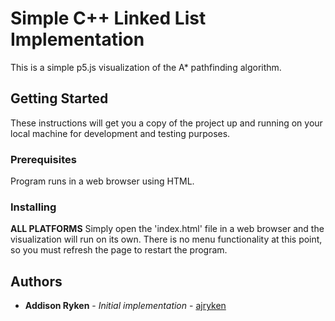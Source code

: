 # Simple C++ Linked List Implementation

This is a simple p5.js visualization of the A* pathfinding algorithm.

## Getting Started

These instructions will get you a copy of the project up and running on your local machine for development and testing purposes.

### Prerequisites

Program runs in a web browser using HTML.

### Installing

**ALL PLATFORMS**
Simply open the 'index.html' file in a web browser and the visualization will run on its own. There is no menu functionality at this point, so you must refresh the page to restart the program.

## Authors

* **Addison Ryken** - *Initial implementation* - [ajryken](https://github.com/ajryken)